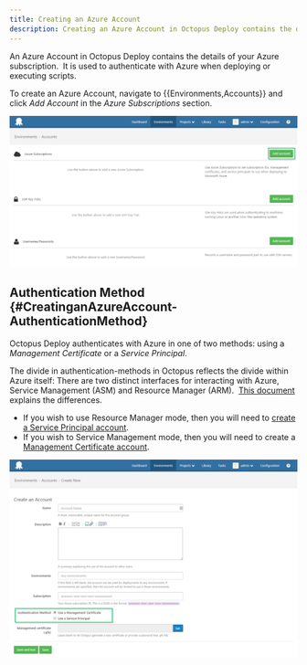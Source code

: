 ```yaml
---
title: Creating an Azure Account
description: Creating an Azure Account in Octopus Deploy contains the details of your Azure subscription. 
---
```


An Azure Account in Octopus Deploy contains the details of your Azure subscription.  It is used to authenticate with Azure when deploying or executing scripts.

To create an Azure Account, navigate to {{Environments,Accounts}} and click *Add Account* in the *Azure Subscriptions* section.

![](add-new-azure-account.png "width=500")

## Authentication Method {#CreatinganAzureAccount-AuthenticationMethod}

Octopus Deploy authenticates with Azure in one of two methods: using a *Management Certificate* or a *Service Principal*.

The divide in authentication-methods in Octopus reflects the divide within Azure itself: There are two distinct interfaces for interacting with Azure, Service Management (ASM) and Resource Manager (ARM).  [This document](https://azure.microsoft.com/en-us/documentation/articles/resource-manager-deployment-model/) explains the differences.

- If you wish to use Resource Manager mode, then you will need to [create a Service Principal account](/docs/guides/azure-deployments/creating-an-azure-account/creating-an-azure-service-principal-account.md).
- If you wish to Service Management mode, then you will need to create a [Management Certificate account](/docs/guides/azure-deployments/creating-an-azure-account/creating-an-azure-management-certificate-account.md).

![](add-new-azure-account-detail.png "width=500")

